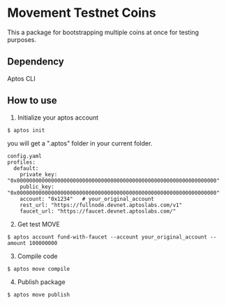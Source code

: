 # Movement Testnet Coins

This a package for bootstrapping multiple coins at once for testing purposes.

## Dependency
Aptos CLI

## How to use

1. Initialize your aptos account

```shell
$ aptos init
```
you will get a ".aptos" folder in your current folder.
```shell
config.yaml
profiles:
  default:
    private_key: "0x0000000000000000000000000000000000000000000000000000000000000000"
    public_key: "0x0000000000000000000000000000000000000000000000000000000000000000"
    account: "0x1234"   # your_original_account
    rest_url: "https://fullnode.devnet.aptoslabs.com/v1"
    faucet_url: "https://faucet.devnet.aptoslabs.com/"
```
2. Get test MOVE
```shell
$ aptos account fund-with-faucet --account your_original_account --amount 100000000
```

3. Compile code
```shell
$ aptos move compile
```
4. Publish package
```shell
$ aptos move publish
```